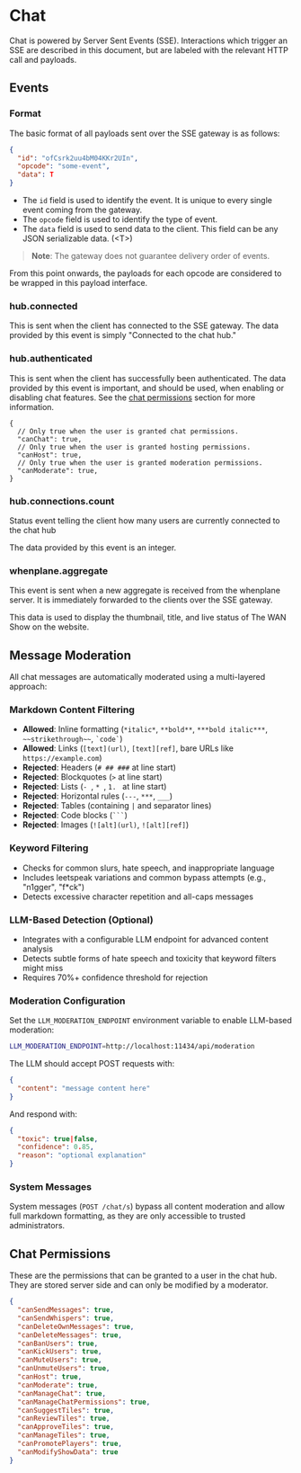 # Chat

Chat is powered by Server Sent Events (SSE). Interactions which
trigger an SSE are described in this document, but are labeled
with the relevant HTTP call and payloads.

## Events

### Format

The basic format of all payloads sent over the SSE gateway is
as follows:

```json
{
  "id": "ofCsrk2uu4bM04KKr2UIn",
  "opcode": "some-event",
  "data": T
}
```

- The `id` field is used to identify the event. It is unique to
  every single event coming from the gateway.
- The `opcode` field is used to identify the type of event.
- The `data` field is used to send data to the client. This field
  can be any JSON serializable data. (\<T\>)

> **Note**: The gateway does not guarantee delivery order of events.

From this point onwards, the payloads for each opcode are considered
to be wrapped in this payload interface.

### hub.connected

This is sent when the client has connected to the SSE gateway.
The data provided by this event is simply "Connected to the chat hub."

### hub.authenticated

This is sent when the client has successfully been authenticated.
The data provided by this event is important, and should be used,
when enabling or disabling chat features. See the
[chat permissions](#chat-permissions) section for more information.

```json5
{
  // Only true when the user is granted chat permissions.
  "canChat": true,
  // Only true when the user is granted hosting permissions.
  "canHost": true,
  // Only true when the user is granted moderation permissions.
  "canModerate": true,
}
```

### hub.connections.count

Status event telling the client how many users are currently connected
to the chat hub

The data provided by this event is an integer.

### whenplane.aggregate

This event is sent when a new aggregate is received from the whenplane
server. It is immediately forwarded to the clients over the SSE gateway.

This data is used to display the thumbnail, title, and live status of
The WAN Show on the website.

## Message Moderation

All chat messages are automatically moderated using a multi-layered approach:

### Markdown Content Filtering
- **Allowed**: Inline formatting (`*italic*`, `**bold**`, `***bold italic***`, `~~strikethrough~~`, `` `code` ``)
- **Allowed**: Links (`[text](url)`, `[text][ref]`, bare URLs like `https://example.com`)
- **Rejected**: Headers (`# ## ###` at line start)
- **Rejected**: Blockquotes (`>` at line start)
- **Rejected**: Lists (`- `, `* `, `1. ` at line start)
- **Rejected**: Horizontal rules (`---`, `***`, `___`)
- **Rejected**: Tables (containing `|` and separator lines)
- **Rejected**: Code blocks (```` ``` ````)
- **Rejected**: Images (`![alt](url)`, `![alt][ref]`)

### Keyword Filtering
- Checks for common slurs, hate speech, and inappropriate language
- Includes leetspeak variations and common bypass attempts (e.g., "n1gger", "f*ck")
- Detects excessive character repetition and all-caps messages

### LLM-Based Detection (Optional)
- Integrates with a configurable LLM endpoint for advanced content analysis
- Detects subtle forms of hate speech and toxicity that keyword filters might miss
- Requires 70%+ confidence threshold for rejection

### Moderation Configuration
Set the `LLM_MODERATION_ENDPOINT` environment variable to enable LLM-based moderation:

```bash
LLM_MODERATION_ENDPOINT=http://localhost:11434/api/moderation
```

The LLM should accept POST requests with:
```json
{
  "content": "message content here"
}
```

And respond with:
```json
{
  "toxic": true|false,
  "confidence": 0.85,
  "reason": "optional explanation"
}
```

### System Messages
System messages (`POST /chat/s`) bypass all content moderation and allow full markdown formatting, as they are only accessible to trusted administrators.

## Chat Permissions

These are the permissions that can be granted to a user in the chat hub.
They are stored server side and can only be modified by a moderator.

```json
{
  "canSendMessages": true,
  "canSendWhispers": true,
  "canDeleteOwnMessages": true,
  "canDeleteMessages": true,
  "canBanUsers": true,
  "canKickUsers": true,
  "canMuteUsers": true,
  "canUnmuteUsers": true,
  "canHost": true,
  "canModerate": true,
  "canManageChat": true,
  "canManageChatPermissions": true,
  "canSuggestTiles": true,
  "canReviewTiles": true,
  "canApproveTiles": true,
  "canManageTiles": true,
  "canPromotePlayers": true,
  "canModifyShowData": true
}
```
